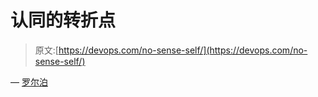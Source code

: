 # 认同的转折点

> 原文:[https://devops.com/no-sense-self/](https://devops.com/no-sense-self/)

— [罗尔泊](https://devops.com/author/breselman/)